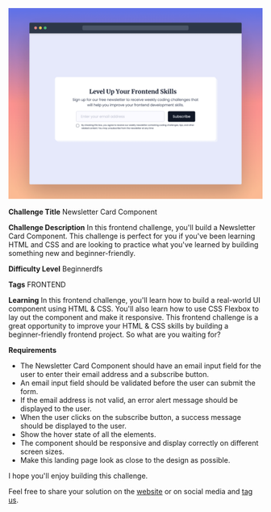 ![Newsletter Card Component](./design/desktop-cover.png)

**Challenge Title**
Newsletter Card Component

**Challenge Description**
In this frontend challenge, you'll build a Newsletter Card Component. This challenge is perfect for you if you've been learning HTML and CSS and are looking to practice what you've learned by building something new and beginner-friendly.

**Difficulty Level**
Beginnerdfs

**Tags**
FRONTEND

**Learning**
In this frontend challenge, you'll learn how to build a real-world UI component using HTML & CSS. You'll also learn how to use CSS Flexbox to lay out the component and make it responsive. This frontend challenge is a great opportunity to improve your HTML & CSS skills by building a beginner-friendly frontend project. So what are you waiting for?

**Requirements**

- The Newsletter Card Component should have an email input field for the user to enter their email address and a subscribe button.
- An email input field should be validated before the user can submit the form.
- If the email address is not valid, an error alert message should be displayed to the user.
- When the user clicks on the subscribe button, a success message should be displayed to the user.
- Show the hover state of all the elements.
- The component should be responsive and display correctly on different screen sizes.
- Make this landing page look as close to the design as possible.

I hope you'll enjoy building this challenge.

Feel free to share your solution on the [website](https://www.frontendpro.dev/) or on social media and [tag us](https://twitter.com/FrontendProHQ).
